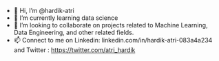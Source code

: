 - 👋 Hi, I’m @hardik-atri
- 🌱 I’m currently learning data science 
- 💞️ I’m looking to collaborate on projects related to Machine Learning, Data Engineering, and other related fields.
- 📫 Connect to me on Linkedin: linkedin.com/in/hardik-atri-083a4a234 and Twitter : https://twitter.com/atri_hardik

<!---
hardik-atri/hardik-atri is a ✨ special ✨ repository because its `README.md` (this file) appears on your GitHub profile.
You can click the Preview link to take a look at your changes.
--->
